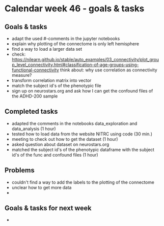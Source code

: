 # Calendar week 46 - goals & tasks

## Goals & tasks
- adapt the used #-comments in the jupyter notebooks
- explain why plotting of the connectome is only left hemisphere
- find a way to load a larger data set
- check: https://nilearn.github.io/stable/auto_examples/03_connectivity/plot_group_level_connectivity.html#classification-of-age-groups-using-functional-connectivity 
        think about: why use correlation as connectivity measure?
- transform correlation matrix into vector
- match the subject id's of the phenotypic file
- sign up on neurostars.org and ask how I can get the confound files of the ADHD-200 sample


## Completed tasks
- adapted the comments in the notebooks data_exploration and data_analysis (1 hour)
- tested how to load data from the website NITRC using code (30 min.)
- meeting to check out how to get the dataset (1 hour)
- asked question about dataset on neurostars.org 
- matched the subject id's of the phenotypic dataframe with the subject id's of the func and confound files (1 hour)

## Problems
- couldn't find a way to add the labels to the plotting of the connectome
- unclear how to get more data
- 

## Goals & tasks for next week
- 